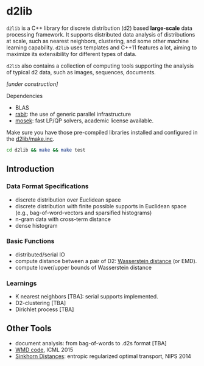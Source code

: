 # d2lib
`d2lib` is a C++ library for discrete distribution (d2) based 
__large-scale__ data processing framework. It supports distributed data analysis
of distributions at scale, such as nearest neighbors, clustering, and
some other machine learning capability. `d2lib` uses templates and C++11 features 
a lot, aiming to maximize its extensibility for different types of data.

`d2lib` also contains a collection of computing tools supporting the analysis 
of typical d2 data, such as images, sequences, documents.

*[under construction]*

Dependencies
 - BLAS
 - [rabit](https://github.com/dmlc/rabit): the use of generic parallel infrastructure
 - [mosek](https://www.mosek.com): fast LP/QP solvers, academic license available.

Make sure you have those pre-compiled libraries installed and
configured in the [d2lib/make.inc](d2lib/make.inc).
```bash
cd d2lib && make && make test
```

## Introduction
### Data Format Specifications
 - discrete distribution over Euclidean space
 - discrete distribution with finite possible supports in Euclidean space (e.g., bag-of-word-vectors and sparsified histograms)
 - n-gram data with cross-term distance
 - dense histogram

### Basic Functions
 - distributed/serial IO 
 - compute distance between a pair of D2: [Wasserstein distance](http://en.wikipedia.org/wiki/Wasserstein_metric) (or EMD).
 - compute lower/upper bounds of Wasserstein distance


### Learnings
 - K nearest neighbors [TBA]: serial supports implemented.
 - D2-clustering [TBA]
 - Dirichlet process [TBA]

## Other Tools
 - document analysis: from bag-of-words to .d2s format [TBA]
 - [WMD code](http://matthewkusner.com/#page2), ICML 2015
 - [Sinkhorn Distances](http://www.iip.ist.i.kyoto-u.ac.jp/member/cuturi/SI.html): entropic regularized optimal transport, NIPS 2014

